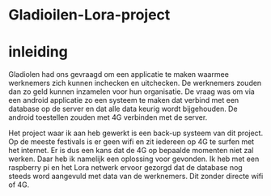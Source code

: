 # Gladioilen-Lora-project

# inleiding
Gladiolen had ons gevraagd om een applicatie te maken waarmee werknemers zich kunnen inchecken en uitchecken. De werknemers zouden dan zo geld kunnen inzamelen voor hun organisatie. De vraag was om via een android applicatie zo een systeem te maken dat verbind met een database op de server en dat alle data keurig wordt bijgehouden. De android toestellen zouden met 4G verbinden met de server.

Het project waar ik aan heb gewerkt is een back-up systeem van dit project. Op de meeste festivals is er geen wifi en zit iedereen op 4G te surfen met het internet. Er is dus een kans dat de 4G op bepaalde momenten niet zal werken. Daar heb ik namelijk een oplossing voor gevonden. Ik heb met een raspberry pi en het Lora netwerk ervoor gezorgd dat de database nog steeds word aangevuld met data van de werknemers. Dit zonder directe wifi of 4G.

